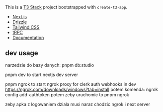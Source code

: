 This is a [T3 Stack](https://create.t3.gg/) project bootstrapped with `create-t3-app`.

- [Next.js](https://nextjs.org)
- [Drizzle](https://orm.drizzle.team)
- [Tailwind CSS](https://tailwindcss.com)
- [tRPC](https://trpc.io)
- [Documentation](https://create.t3.gg/)

## dev usage

narzedzie do bazy danych:
pnpm db:studio

pnpm dev to start nextjs dev server

pnpm ngrok to start ngrok proxy for clerk auth webhooks in dev
https://ngrok.com/downloads/windows?tab=install
potem komenda:
ngrok config add-authtoken <token-ktory-wysle-pv>
potem zeby uruchomic to pnpm ngrok

zeby apka z logowaniem dziala musi naraz chodzic ngrok i next server

